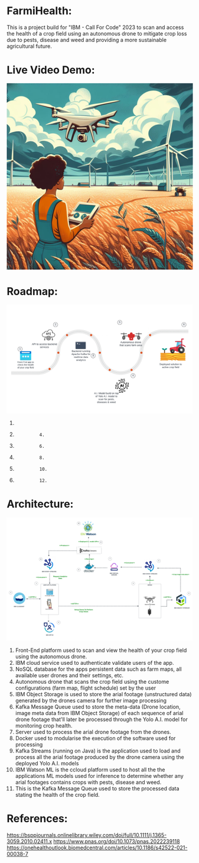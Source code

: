 # FarmiHealth:
This is a project build for "IBM - Call For Code" 2023 to 
scan and access the health of a crop field using an autonomous drone to mitigate crop loss due to pests, disease and weed and providing a more sustainable agricultural future.


# Live Video Demo:
[![Alt text](doc/imgs/farmihealth_poster.jpeg)](https://www.youtube.com/watch?v=1RL2KJs96NM)

# Roadmap:
![Alt Text](doc/imgs/farmihealth_roadmap.png)

1.
2.				4.				
3.				6.
4.				8.
5.				10.
6.				12.


# Architecture:
![Alt Text](doc/imgs/farmihealth_architecture.png)

1. Front-End platform used to scan and view the health of your crop field using the autonomous drone.
2. IBM cloud service used to authenticate validate users of the app.				
3. NoSQL database for the apps persistent data such as farm maps, all available user drones and their settings, etc.
4. Autonomous drone that scans the crop field using the custome configurations (farm map, flight schedule) set by the user
5. IBM Object Storage is used to store the arial footage (unstructured data) generated by the drones camera for further image processing
6. Kafka Message Queue used to store the meta-data (Drone location, image meta data from IBM Object Storage) of each sequence of arial drone footage that'll later be processed through the Yolo A.I. model for monitoring crop health.
7. Server used to process the arial drone footage from the drones.
8. Docker used to modularise the execution of the software used for processing
9. Kafka Streams (running on Java) is the application used to load and process all the arial footage produced by the drone camera using the deployed Yolo A.I. models
10. IBM Watson ML is the ccloud platform used to host all the the applications ML models used for inference to determine whether any arial footages contains crops with pests, disease and weed.
11. This is the Kafka Message Queue used to store the processed data stating the health of the crop field.


# References:

https://bsppjournals.onlinelibrary.wiley.com/doi/full/10.1111/j.1365-3059.2010.02411.x
https://www.pnas.org/doi/10.1073/pnas.2022239118
https://onehealthoutlook.biomedcentral.com/articles/10.1186/s42522-021-00038-7

